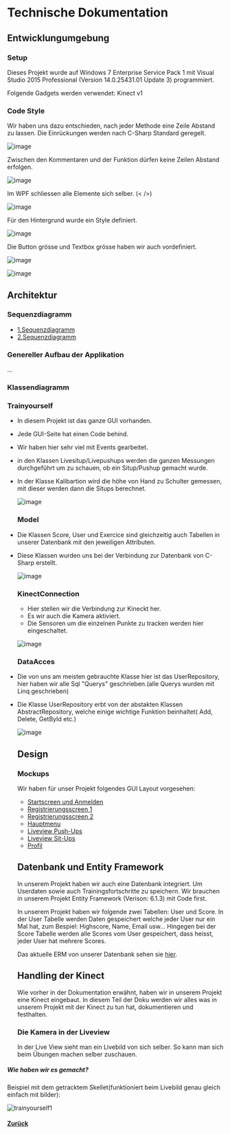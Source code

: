 # Technische Dokumentation
  
  ## Entwicklungumgebung
  
  
  ### Setup
Dieses Projekt wurde auf Windows 7 Enterprise Service Pack 1 mit Visual Studio 2015 Professional (Version 14.0.25431.01 Update 3) programmiert. 
  
  Folgende Gadgets werden verwendet:
  Kinect v1
  
  
  ### Code Style
Wir haben uns dazu entschieden, nach jeder Methode eine Zeile Abstand zu lassen. Die Einrückungen werden nach C-Sharp Standard geregelt.

![image](https://cloud.githubusercontent.com/assets/25527030/26235717/1503a76c-3c6d-11e7-972e-2745ae7e1ea1.png)
  
Zwischen den Kommentaren und der Funktion dürfen keine Zeilen Abstand erfolgen. 
  
![image](https://cloud.githubusercontent.com/assets/25527030/26236187/52d6b2c6-3c6f-11e7-96a5-65b45e35730e.png)

Im WPF schliessen alle Elemente sich selber. (< />)

![image](https://cloud.githubusercontent.com/assets/25527030/26236514/fab300d4-3c70-11e7-8a1d-bd3ebe3196bf.png)

Für den Hintergrund wurde ein Style definiert. 

![image](https://cloud.githubusercontent.com/assets/25527030/26236565/468b7162-3c71-11e7-9f01-92b61820a3f0.png)

Die Button grösse und Textbox grösse haben wir auch vordefiniert.

![image](https://cloud.githubusercontent.com/assets/25527030/26237284/caec0676-3c74-11e7-819d-1108ca2811ec.png)

![image](https://cloud.githubusercontent.com/assets/25527030/26237297/dac9be1c-3c74-11e7-846e-a69fe5edddc3.png)



  ## Architektur
  
  ### Sequenzdiagramm
  * [1.Sequenzdiagramm](img/1.Sequenzdiagramm.png)
  * [2.Sequenzdiagramm](img/2.Sequenzdiagramm.png)
      
  ### Genereller Aufbau der Applikation
  ...
  
  ### Klassendiagramm
  
  ### Trainyourself
  
 * In diesem Projekt ist das ganze GUI vorhanden.
* Jede GUI-Seite hat einen Code behind.
* Wir haben hier sehr viel mit Events gearbeitet. 
* in den Klassen Livesitup/Livepushups werden die ganzen Messungen durchgeführt um zu schauen, ob ein Situp/Pushup gemacht wurde.
* In der Klasse Kalibartion wird die höhe von Hand zu Schulter gemessen, mit dieser werden dann die Situps berechnet. 

  ![image](https://cloud.githubusercontent.com/assets/25527030/26237733/a3dad57e-3c76-11e7-86cd-cbe44b3a8e14.png)

  ### Model
  
* Die Klassen Score, User und Exercice sind gleichzeitig auch Tabellen in unserer Datenbank mit den jeweiligen Attributen. 
* Diese Klassen wurden uns bei der Verbindung zur Datenbank von C-Sharp erstellt.

  ![image](https://cloud.githubusercontent.com/assets/25527030/26237942/5cb13278-3c77-11e7-8466-df4b71c08b84.png)
  
  ### KinectConnection 
  
  * Hier stellen wir die Verbindung zur Kineckt her.
  * Es wir auch die Kamera aktiviert.
  * Die Sensoren um die einzelnen Punkte zu tracken werden hier eingeschaltet.
  
  ![image](https://cloud.githubusercontent.com/assets/25527030/26237986/80a2c386-3c77-11e7-88bf-041c18ba9679.png)

  ### DataAcces
  
 * Die von uns am meisten gebrauchte Klasse hier ist das UserRepository, hier haben wir alle Sql "Querys" geschrieben.(alle Querys wurden mit Linq geschrieben)
* Die Klasse UserRepository erbt von der abstakten Klassen AbstractRepository, welche einige wichtige Funktion beinhaltet( Add, Delete, GetById etc.) 

  ![image](https://cloud.githubusercontent.com/assets/25527030/26238027/a8261a8e-3c77-11e7-81e1-fde3f1c946cc.png)
  
  
  
  
  ## Design
    
  ### Mockups
  Wir haben für unser Projekt folgendes GUI Layout vorgesehen:
  * [Startscreen und Anmelden](img/start.png)
  * [Registrierungsscreen 1](img/register.png)
  * [Registrierungsscreen 2](img/register2.png)
  * [Hauptmenu](img/mainmenu.png)
  * [Liveview Push-Ups](img/liveview.png)
  * [Liveview Sit-Ups](img/liveview2.png)
  * [Profil](img/profile.png)
  
  ## Datenbank und Entity Framework
  In unserem Projekt haben wir auch eine Datenbank integriert. Um Userdaten sowie auch Trainingsfortschritte zu speichern.
  Wir brauchen in unserem Projekt Entity Framework (Verison: 6.1.3) mit Code first.
  
  In unserem Projekt haben wir folgende zwei Tabellen: User und Score. 
  In der User Tabelle werden Daten gespeichert welche jeder User nur ein Mal hat, zum Bespiel: Highscore, Name, Email usw... 
  Hingegen bei der Score Tabelle werden alle Scores vom User gespeichert, dass heisst, jeder User hat mehrere Scores.
  
  Das aktuelle ERM von unserer Datenbank sehen sie [hier](img/erm_tys.PNG).
  
  
  ## Handling der Kinect
  Wie vorher in der Dokumentation erwähnt, haben wir in unserem Projekt eine Kinect eingebaut. In diesem Teil der Doku werden wir alles   was in unserem Projekt mit der Kinect zu tun hat, dokumentieren und festhalten.
  
  ### Die Kamera in der Liveview
  In der Live View sieht man ein Livebild von sich selber. So kann man sich beim Übungen machen selber zuschauen.
  
 ##### Wie haben wir es gemacht?
 Beispiel mit dem getracktem Skellet(funktioniert beim Livebild genau gleich einfach mit bilder): 
  
  ![trainyourself1](https://cloud.githubusercontent.com/assets/25528700/26634868/34a267e8-4618-11e7-9933-908f06531720.jpg)
  
  
  #### [Zurück](../README.md)
